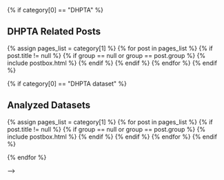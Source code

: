 <!-- ---
layout: dhpta
title: DHPTA
permalink: /dhpta/
---

<div class="row listrecent">
{% for category in site.categories %}

<!-- DHPTA Posts -->

{% if category[0] == "DHPTA" %}

<div class="section-title col-md-12 mt-4">
<h2 id="{{ category[0] | replace: " ","-" }}"><span class="text-capitalize">DHPTA</span> Related Posts</h2>
</div>
{% assign pages_list = category[1] %}
{% for post in pages_list %}
{% if post.title != null %}
{% if group == null or group == post.group %}
{% include postbox.html %}
{% endif %}
{% endif %}
{% endfor %}
{% endif %}

<!-- DHPTA Datasets -->

{% if category[0] == "DHPTA dataset" %}

<div class="section-title col-md-12 mt-4">
<h2 id="{{ category[0] | replace: " ","-" }}"><span class="text-capitalize">Analyzed Datasets</span></h2>
</div>
{% assign pages_list = category[1] %}
{% for post in pages_list %}
{% if post.title != null %}
{% if group == null or group == post.group %}
{% include postbox.html %}
{% endif %}
{% endif %}
{% endfor %}
{% endif %}

{% endfor %}

</div> -->
